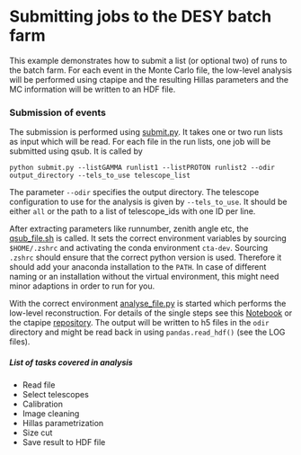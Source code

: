 # Submitting jobs to the DESY batch farm

This example demonstrates how to submit a list (or optional two) of runs to the batch farm. For each event in the Monte Carlo file, the low-level analysis will be performed using ctapipe and the resulting Hillas parameters and the MC information will be written to an HDF file.

### Submission of events

The submission is performed using [submit.py](submit.py). It takes one or two run lists as input which will be read. For each file in the run lists, one job will be submitted using qsub. It is called by

`python submit.py --listGAMMA runlist1 --listPROTON runlist2 --odir output_directory --tels_to_use telescope_list`

The parameter `--odir` specifies the output directory. The telescope configuration to use for the analysis is given by `--tels_to_use`. It should be either `all` or the path to a list of telescope_ids with one ID per line.

After extracting parameters like runnumber, zenith angle etc, the [qsub_file.sh](qsub_file.sh) is called. It sets the correct environment variables by sourcing `$HOME/.zshrc` and activating the conda environment `cta-dev`. Sourcing `.zshrc` should ensure that the correct python version is used. Therefore it should add your anaconda installation to the `PATH`. In case of different naming or an installation without the virtual environment, this might need minor adaptions in order to run for you.

With the correct environment [analyse_file.py](analyse_file.py) is started which performs the low-level reconstruction. For details of the single steps see this [Notebook](../../Notebooks/mono_analysis.ipynb) or the ctapipe [repository](https://github.com/cta-observatory/ctapipe). The output will be written to h5 files in the `odir` directory and might be read back in using `pandas.read_hdf()` (see the LOG files).

##### List of tasks covered in analysis
- Read file
- Select telescopes
- Calibration
- Image cleaning
- Hillas parametrization
- Size cut
- Save result to HDF file